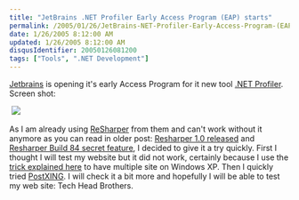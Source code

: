 ```yaml
---
title: "JetBrains .NET Profiler Early Access Program (EAP) starts"
permalink: /2005/01/26/JetBrains-NET-Profiler-Early-Access-Program-(EAP)-starts/
date: 1/26/2005 8:12:00 AM
updated: 1/26/2005 8:12:00 AM
disqusIdentifier: 20050126081200
tags: ["Tools", ".NET Development"]
---
```




[Jetbrains](http://www.jetbrains.com/) is opening it's early 
Access Program for it new tool [.NET 
Profiler](http://www.jetbrains.net/confluence/display/NetProf/Home;jsessionid=2D14D441FF9F196312B8F8303B583D34). Screen shot:
<!-- more -->

 ![](http://membres.lycos.fr/lkempe//jetbrain.jpg)

As I am already using [ReSharper](http://www.jetbrains.com/resharper/) from them and can't 
work without it anymore as you can read in older post: [Resharper 
1.0 released](http://weblogs.asp.net/lkempe/archive/2004/07/22/191622.aspx) and [Resharper 
Build 84 secret feature](http://weblogs.asp.net/lkempe/archive/2004/06/07/150356.aspx), I decided to give it a try quickly. First I thought 
I will test my website but it did not work, certainly because I use the [trick 
explained here](http://weblogs.asp.net/lkempe/archive/2004/10/17/243561.aspx) to have multiple site on Windows XP. Then I quickly 
tried [PostXING](http://projectdistributor.net/Projects/Project.aspx?projectId=12). 
I will check it a bit more and hopefully I will be able to test my web site: 
Tech Head Brothers.
